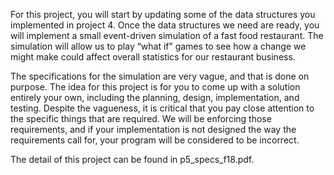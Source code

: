 For this project, you will start by updating some of the data structures you implemented in project 4. Once the data structures we need are ready, you will implement a small event-driven simulation of a fast food restaurant. The simulation will allow us to play “what if” games to see how a change we might make could affect overall statistics for our restaurant business.


The specifications for the simulation are very vague, and that is done on purpose. The idea for this project is for you to come up with a solution entirely your own, including the planning, design, implementation, and testing. Despite the vagueness, it is critical that you pay close attention to the specific things that are required. We will be enforcing those requirements, and if your implementation is not designed the way the requirements call for, your program will be considered to be incorrect.

The detail of this project can be found in p5_specs_f18.pdf.

